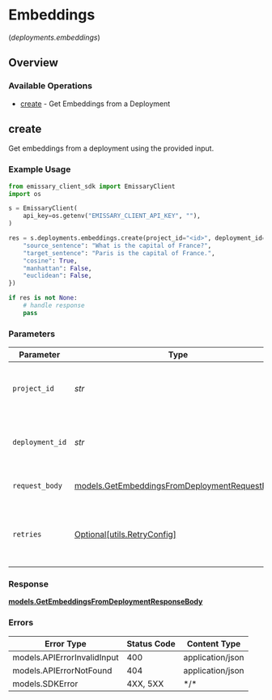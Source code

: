 # Embeddings
(*deployments.embeddings*)

## Overview

### Available Operations

* [create](#create) - Get Embeddings from a Deployment

## create

Get embeddings from a deployment using the provided input.

### Example Usage

```python
from emissary_client_sdk import EmissaryClient
import os

s = EmissaryClient(
    api_key=os.getenv("EMISSARY_CLIENT_API_KEY", ""),
)

res = s.deployments.embeddings.create(project_id="<id>", deployment_id="<id>", request_body={
    "source_sentence": "What is the capital of France?",
    "target_sentence": "Paris is the capital of France.",
    "cosine": True,
    "manhattan": False,
    "euclidean": False,
})

if res is not None:
    # handle response
    pass

```

### Parameters

| Parameter                                                                                               | Type                                                                                                    | Required                                                                                                | Description                                                                                             |
| ------------------------------------------------------------------------------------------------------- | ------------------------------------------------------------------------------------------------------- | ------------------------------------------------------------------------------------------------------- | ------------------------------------------------------------------------------------------------------- |
| `project_id`                                                                                            | *str*                                                                                                   | :heavy_check_mark:                                                                                      | The ID of the project to retrieve deployments for                                                       |
| `deployment_id`                                                                                         | *str*                                                                                                   | :heavy_check_mark:                                                                                      | The ID of the deployment to get embeddings from                                                         |
| `request_body`                                                                                          | [models.GetEmbeddingsFromDeploymentRequestBody](../../models/getembeddingsfromdeploymentrequestbody.md) | :heavy_check_mark:                                                                                      | Provide your input for embeddings                                                                       |
| `retries`                                                                                               | [Optional[utils.RetryConfig]](../../models/utils/retryconfig.md)                                        | :heavy_minus_sign:                                                                                      | Configuration to override the default retry behavior of the client.                                     |

### Response

**[models.GetEmbeddingsFromDeploymentResponseBody](../../models/getembeddingsfromdeploymentresponsebody.md)**

### Errors

| Error Type                  | Status Code                 | Content Type                |
| --------------------------- | --------------------------- | --------------------------- |
| models.APIErrorInvalidInput | 400                         | application/json            |
| models.APIErrorNotFound     | 404                         | application/json            |
| models.SDKError             | 4XX, 5XX                    | \*/\*                       |
